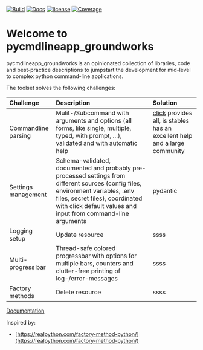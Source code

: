 <!-- markdownlint-disable MD025 MD041 -->

[![Build](https://github.com/bnaard/pycmdlineapp-groundwork/workflows/Build/badge.svg?event=push)](https://github.com/bnaard/pycmdlineapp-groundwork/actions?query=event%3Apush+branch%3Amaster+workflow%3ABuild)
[![Docs](https://github.com/bnaard/pycmdlineapp-groundwork/workflows/Docs/badge.svg?event=push)](https://github.com/bnaard/pycmdlineapp-groundwork/actions?query=event%3Apush+branch%3Amaster+workflow%3ADocs)
[![license](https://img.shields.io/github/license/bnaard/pycmdlineapp-groundwork.svg)](https://github.com/bnaard/pycmdlineapp-groundwork/blob/master/LICENSE.md)
[![Coverage](https://codecov.io/gh/bnaard/pycmdlineapp-groundwork/branch/master/graph/badge.svg)](https://codecov.io/gh/bnaard/pycmdlineapp-groundwork)

# Welcome to pycmdlineapp_groundworks

pycmdlineapp_groundworks is an opinionated collection of libraries, code and best-practice descriptions to jumpstart the development for mid-level to complex python command-line applications.

The toolset solves the following challenges:

| Challenge           | Description                          | Solution       |
| :------------------ | :----------------------------------- | :------------- |
| Commandline parsing | Mulit-/Subcommand with arguments and options (all forms, like single, multiple, typed, with prompt, ...), validated and with automatic help | [click](https://click.palletsprojects.com/en/7.x/) provides all, is stables has an excellent help and a large community |
| Settings management | Schema-validated, documented and probably pre-processed settings from different sources (config files, environment variables, .env files, secret files), coordinated with click default values and input from command-line arguments  | pydantic  |
| Logging setup       | Update resource | ssss |
| Multi-progress bar  | Thread-safe colored progressbar with options for multiple bars, counters and clutter-free printing of log-/error-messages | ssss |
| Factory methods     | Delete resource | ssss |

[Documentation](https://bnaard.github.io/pycmdlineapp-groundwork/index.html)

Inspired by:

- [https://realpython.com/factory-method-python/](https://realpython.com/factory-method-python/)
